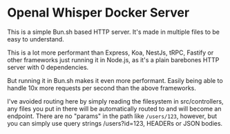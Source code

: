 # OpenaI Whisper Docker Server

This is a simple Bun.sh based HTTP server. It's made in multiple files to be easy to understand.

This is a lot more performant than Express, Koa, NestJs, tRPC, Fastify or other frameworks just running it in Node.js, as it's a plain barebones HTTP server with 0 dependencies.

But running it in Bun.sh makes it even more performant. Easily being able to handle 10x more requests per second than the above frameworks.

I've avoided routing here by simply reading the filesystem in src/controllers, any files you put in there will be automatically routed to and will become an endpoint. There are no "params" in the path like `/users/123`, however, but you can simply use query strings /users?id=123, HEADERs or JSON bodies.